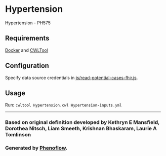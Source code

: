 # Hypertension

Hypertension - PH575

## Requirements

[Docker](https://docs.docker.com/install/) and [CWLTool](https://github.com/common-workflow-language/cwltool#install)

## Configuration

Specify data source credentials in [js/read-potential-cases-fhir.js](js/read-potential-cases-fhir.js).

## Usage

Run: `cwltool Hypertension.cwl Hypertension-inputs.yml`

***

### Based on original definition developed by Kethryn E Mansfield, Dorothea Nitsch, Liam Smeeth, Krishnan Bhaskaram, Laurie A Tomlinson
### Generated by [Phenoflow](https://kclhi.org/phenoflow).
